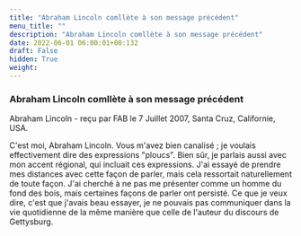```yaml
---
title: "Abraham Lincoln comllète à son message précédent"
menu_title: ""
description: "Abraham Lincoln comllète à son message précédent"
date: 2022-06-01 06:00:01+00:132
draft: False
hidden: True
weight:
---
```

### Abraham Lincoln comllète à son message précédent

Abraham Lincoln - reçu par FAB le 7 Juillet 2007, Santa Cruz, Californie, USA.

C'est moi, Abraham Lincoln.
Vous m'avez bien canalisé ; je voulais effectivement dire des expressions "ploucs". Bien sûr, je parlais aussi avec mon accent régional, qui incluait ces expressions.
J'ai essayé de prendre mes distances avec cette façon de parler, mais cela ressortait naturellement de toute façon. J'ai cherché à ne pas me présenter comme un homme du fond des bois, mais certaines façons de parler ont persisté.
Ce que je veux dire, c'est que j'avais beau essayer, je ne pouvais pas communiquer dans la vie quotidienne de la même manière que celle de l'auteur du discours de Gettysburg.